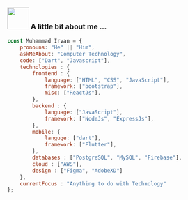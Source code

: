 ### <img src="https://media.giphy.com/media/v1.Y2lkPTc5MGI3NjExYTQ4eTFrNjdoZGtldWhqN2g3MmlrbGdwZGh5dmJzaHZ1MGxwZXhqYyZlcD12MV9zdGlja2Vyc19zZWFyY2gmY3Q9dHM/EmOl3l6yt1qO0FWxBB/giphy.gif" width="50">   A little bit about me ...  

```javascript
const Muhammad Irvan = {
    pronouns: "He" || "Him",
    askMeAbout: "Computer Technology",
    code: ["Dart", "Javascript"],
    technologies : {
        frontend : {
            language: ["HTML", "CSS", "JavaScript"],
            framework: ["bootstrap"],
            misc: ["ReactJs"],
        },
        backend : {
            language: ["JavaScript"],
            framework: ["NodeJs", "ExpressJs"],
        },
        mobile: {
            languge: ["dart"],
            framework: ["Flutter"],
        },
        databases : ["PostgreSQL", "MySQL", "Firebase"],
        cloud : ["AWS"],
        design : ["Figma", "AdobeXD"]
    },
    currentFocus : "Anything to do with Technology"
};
```
